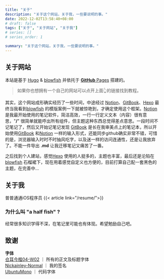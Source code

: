 ```yaml
---
title: "关于"
description: "关于这个网站，关于我，一些要说明的事。"
date: 2022-12-02T13:58:40+08:00
# draft: false
tags: ["关于", "关于网站", "关于我"]
# series: []
# series_order: 1

summary: "关于这个网站，关于我，一些要说明的事。"
---
```


## 关于网站
本站是基于 [Hugo](https://gohugo.io) & [blowfish](https://nunocoracao.github.io/blowfish/) 并依托于 [**GitHub** Pages](https://pages.github.com) 搭建的。

> 如果你也想拥有一个自己的网站可以点开上面👆的链接找到教程。

其实，这个网站成形确实经历了一些时间，中途经过 [Notion](https://www.notion.so/product?fredir=1)、[GitBook](https://www.gitbook.com)、[Hexo](https://hexo.io/zh-cn/) 最终当我看到[blowfish](https://nunocoracao.github.io/blowfish/) 的模版案例一下就被惊艳到，才确定使用这个框架。[Notion](https://www.notion.so/product?fredir=1) 是我最开始使用的笔记软件，简洁高效，一行一行定义文本（内容）很有意思，"**/**" 很简单就能呼出所有组件，但主题这种东西总觉得差点意思。一段时间不记笔记了，然后又开始记笔记发现 [GitBook](https://www.gitbook.com) 是长在我审美点上的笔记本，所以开始使用[GitBook](https://www.gitbook.com) 和[Notion](https://www.notion.so/product?fredir=1) 一样的输入形式，还能同步github确实非常不错，可惜的是，浏览器输入时时不时抽风吃字，以及迷一样的访问连通性，还是让我放弃了。不能一件导出 **.md** 让我迁移笔记又痛苦了一番。

之后找到个人建站，感觉[Hexo](https://hexo.io/zh-cn/) 使用的人挺多的，主题也丰富，最后还是沦陷在[blowfish](https://nunocoracao.github.io/blowfish/) 石榴裙下，现在用着感觉自定义也方便的，目前打算自己配一套黑色的主题，在完善中...

<!-- 先附上个人履历 -->

## 关于我
普普通通iOS程序员
{{< article link="/resume/">}}
### 为什么叫 "a half fish" ?
经常很多知识学得不深，在笔记里可能也有体现。希望勉励自己吧。

## 致谢
**字体**  
[仓耳今楷04-W02](http://tsanger.cn/product/41) ｜ 所有的正文及标题字体  
[Nickainley-Normal](https://www.dafont.com/nickainley.font) ｜ 我的签名  
[UbuntuMono](https://design.ubuntu.com/font/) ｜ 代码字体  






